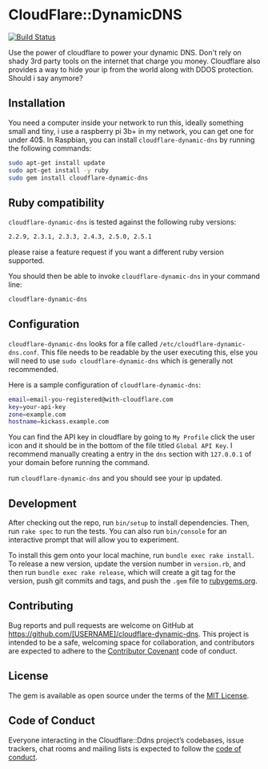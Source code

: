 # CloudFlare::DynamicDNS

[![Build Status](https://travis-ci.org/kunday/cloudflare-dynamic-dns.svg?branch=master)](https://travis-ci.org/kunday/cloudflare-dynamic-dns)

Use the power of cloudflare to power your dynamic DNS. Don't rely on shady 3rd
party tools on the internet that charge you money. Cloudflare also provides a
way to hide your ip from the world along with DDOS protection. Should i say 
anymore?

## Installation

You need a computer inside your network to run this, ideally something small and
tiny, i use a raspberry pi 3b+ in my network, you can get one for under 40$. In
Raspbian, you can install `cloudflare-dynamic-dns` by running the following commands:

```bash
sudo apt-get install update
sudo apt-get install -y ruby
sudo gem install cloudflare-dynamic-dns
```

## Ruby compatibility
`cloudflare-dynamic-dns` is tested against the following ruby versions:
```bash
2.2.9, 2.3.1, 2.3.3, 2.4.3, 2.5.0, 2.5.1
``` 
please raise a feature request if you want a different ruby version supported.
  

You should then be able to invoke `cloudflare-dynamic-dns` in your command line:

```bash
cloudflare-dynamic-dns
```

## Configuration

`cloudflare-dynamic-dns` looks for a file called `/etc/cloudflare-dynamic-dns.conf`.
This file needs to be readable by the user executing this, else you will need to use
`sudo cloudflare-dynamic-dns` which is generally not recommended.

Here is a sample configuration of `cloudflare-dynamic-dns`:
```bash
email=email-you-registered@with-cloudflare.com
key=your-api-key
zone=example.com
hostname=kickass.example.com
```

You can find the API key in cloudflare by going to `My Profile` click the user icon
and it should be in the bottom of the file titled `Global API Key`. I recommend 
manually creating a entry in the `dns` section with `127.0.0.1` of your domain before
running the command.

run `cloudflare-dynamic-dns` and you should see your ip updated. 

## Development

After checking out the repo, run `bin/setup` to install dependencies. Then, run `rake spec` to run the tests. You can also run `bin/console` for an interactive prompt that will allow you to experiment.

To install this gem onto your local machine, run `bundle exec rake install`. To release a new version, update the version number in `version.rb`, and then run `bundle exec rake release`, which will create a git tag for the version, push git commits and tags, and push the `.gem` file to [rubygems.org](https://rubygems.org).

## Contributing

Bug reports and pull requests are welcome on GitHub at https://github.com/[USERNAME]/cloudflare-dynamic-dns. This project is intended to be a safe, welcoming space for collaboration, and contributors are expected to adhere to the [Contributor Covenant](http://contributor-covenant.org) code of conduct.

## License

The gem is available as open source under the terms of the [MIT License](https://opensource.org/licenses/MIT).

## Code of Conduct

Everyone interacting in the Cloudflare::Ddns project’s codebases, issue trackers, chat rooms and mailing lists is expected to follow the [code of conduct](https://github.com/[USERNAME]/cloudflare-dynamic-dns/blob/master/CODE_OF_CONDUCT.md).
